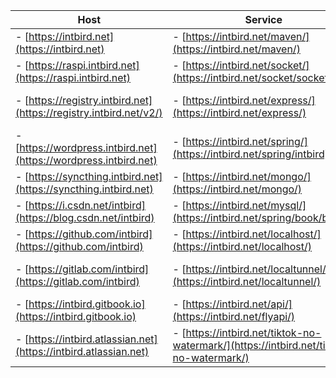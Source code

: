 | Host                                                              | Service                                                                                | Panel  |
| -------                                                           | -------                                                                                | -------                                                            |
|- [https://intbird.net](https://intbird.net)                       |- [https://intbird.net/maven/](https://intbird.net/maven/)                              |- [https://intbird.net/webmin/](https://intbird.net/webmin/)        |
|- [https://raspi.intbird.net](https://raspi.intbird.net)           |- [https://intbird.net/socket/](https://intbird.net/socket/socket.io/)                  |- [https://intbird.net/portainer/](https://intbird.net/portainer/)  |
|- [https://registry.intbird.net](https://registry.intbird.net/v2/) |- [https://intbird.net/express/](https://intbird.net/express/)                          |- [https://intbird.net/kubernetes/](https://intbird.net/kubernetes/)|
|- [https://wordpress.intbird.net](https://wordpress.intbird.net)   |- [https://intbird.net/spring/](https://intbird.net/spring/intbird)                     |- [https://intbird.net/nexus/](https://intbird.net/nexus/)          |
|- [https://syncthing.intbird.net](https://syncthing.intbird.net)   |- [https://intbird.net/mongo/](https://intbird.net/mongo/)                              |- [https://intbird.net/jenkins/](https://intbird.net/jenkins/)      |
|- [https://i.csdn.net/intbird](https://blog.csdn.net/intbird)      |- [https://intbird.net/mysql/](https://intbird.net/spring/book/books)                   |- [https://intbird.net/remote/](https://intbird.net/remote/)       |
|- [https://github.com/intbird](https://github.com/intbird)         |- [https://intbird.net/localhost/](https://intbird.net/localhost/)                      |- [https://intbird.net/seafile/](https://intbird.net/seafile/)      |
|- [https://gitlab.com/intbird](https://gitlab.com/intbird)         |- [https://intbird.net/localtunnel/](https://intbird.net/localtunnel/)                  |- [https://intbird.net/nextcloud/](https://intbird.net/nextcloud/)  |
|- [https://intbird.gitbook.io](https://intbird.gitbook.io)         |- [https://intbird.net/api/](https://intbird.net/flyapi/)                                  |- email: [intbird@intbird.net](mailto:intbird@intbird.net)          |
|- [https://intbird.atlassian.net](https://intbird.atlassian.net)   |- [https://intbird.net/tiktok-no-watermark/](https://intbird.net/tiktok-no-watermark/)  |- telegram: [https://t.me/intbird](https://t.me/intbird)            |                                                     |
